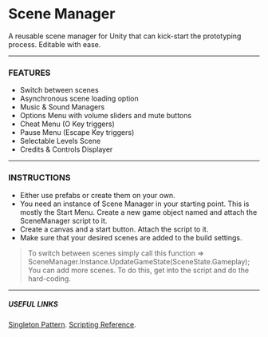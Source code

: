 # Scene Manager
A reusable scene manager for Unity that can kick-start the prototyping process. Editable with ease.

***
### FEATURES
* Switch between scenes
* Asynchronous scene loading option
* Music & Sound Managers
* Options Menu with volume sliders and mute buttons
* Cheat Menu  (O Key triggers)
* Pause Menu  (Escape Key triggers)
* Selectable Levels Scene
* Credits & Controls Displayer
---

### INSTRUCTIONS
* Either use prefabs or create them on your own.
* You need an instance of Scene Manager in your starting point. This is mostly the Start Menu. Create a new game object named <Scene Manager> and attach the SceneManager script to it.
* Create a canvas and a start button. Attach the <Start Button> script to it.
* Make sure that your desired scenes are added to the build settings.
> To switch between scenes simply call this function => SceneManager.Instance.UpdateGameState(SceneState.Gameplay); You can add more scenes. To do this, get into the script and do the hard-coding.

---
##### USEFUL LINKS
[Singleton Pattern](https://medium.com/codex/game-design-pattern-using-singletons-in-unity-acbd05d8ac9d). 
[Scripting Reference](https://docs.unity3d.com/ScriptReference/). 
